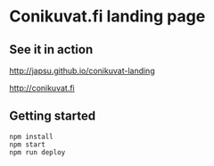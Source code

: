 # Conikuvat.fi landing page

## See it in action

http://japsu.github.io/conikuvat-landing

http://conikuvat.fi

## Getting started

    npm install
    npm start
    npm run deploy

